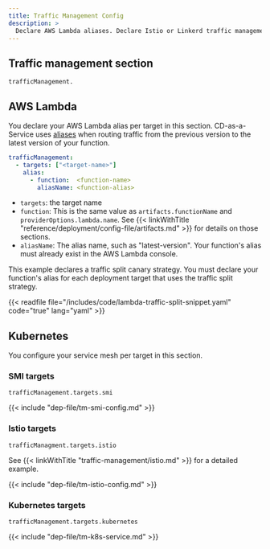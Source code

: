 ```yaml
---
title: Traffic Management Config
description: >
  Declare AWS Lambda aliases. Declare Istio or Linkerd traffic management for all or specific Kubernetes targets. Configure Istio settings such as virtual service and destination rule. Configure Linkerd settings like root service, canary service, active service, and traffic split.
---
```


## Traffic management section

`trafficManagement.`

## AWS Lambda

You declare your AWS Lambda alias per target in this section. CD-as-a-Service uses [aliases](https://docs.aws.amazon.com/lambda/latest/dg/configuration-aliases.html) when routing traffic from the previous version to the latest version of your function.

```yaml
trafficManagement:
  - targets: ["<target-name>"]
    alias:
      - function:  <function-name>
        aliasName: <function-alias>
```

* `targets`: the target name
* `function`: This is the same value as `artifacts.functionName` and `providerOptions.lambda.name`. See {{< linkWithTitle "reference/deployment/config-file/artifacts.md" >}} for details on those sections.
* `aliasName`: The alias name, such as "latest-version". Your function's alias must already exist in the AWS Lambda console.

This example declares a traffic split canary strategy. You must declare your function's alias for each deployment target that uses the traffic split strategy.

{{< readfile  file="/includes/code/lambda-traffic-split-snippet.yaml" code="true" lang="yaml" >}}

## Kubernetes

You configure your service mesh per target in this section.

### SMI targets

`trafficManagement.targets.smi`

{{< include "dep-file/tm-smi-config.md" >}}

### Istio targets

`trafficManagment.targets.istio`

See {{< linkWithTitle "traffic-management/istio.md" >}} for a detailed example.

{{< include "dep-file/tm-istio-config.md" >}}

### Kubernetes targets

`trafficManagement.targets.kubernetes`

{{< include "dep-file/tm-k8s-service.md" >}}
